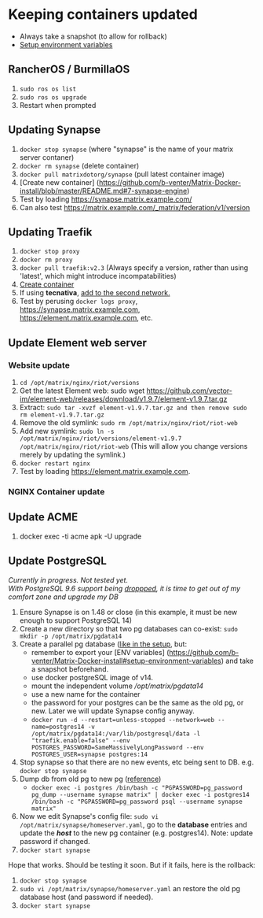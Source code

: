 # Keeping containers updated
* Always take a snapshot (to allow for rollback)  
* [Setup environment variables](https://github.com/b-venter/Matrix-Docker-install#setup-environment-variables)  

## RancherOS / BurmillaOS
1. `sudo ros os list`
2. `sudo ros os upgrade`
3. Restart when prompted

## Updating Synapse  
1. `docker stop synapse` (where "synapse" is the name of your matrix server contaner)
2. `docker rm synapse` (delete container)
3. `docker pull matrixdotorg/synapse` (pull latest container image)
4. [Create new container] (https://github.com/b-venter/Matrix-Docker-install/blob/master/README.md#7-synapse-engine)
5. Test by loading https://synapse.matrix.example.com/  
6. Can also test https://matrix.example.com/_matrix/federation/v1/version

## Updating Traefik
1. `docker stop proxy`
2. `docker rm proxy`
3. `docker pull traefik:v2.3` (Always specify a version, rather than using 'latest', which might introduce incompatabilities)
4. [Create container](https://github.com/b-venter/Matrix-Docker-install/blob/master/README.md#setup-traefik)
5. If using **tecnativa**, [add to the second network.](https://github.com/b-venter/Matrix-Docker-install/blob/master/Hardening.md#traefik---docker-socket-via-proxy)
6. Test by perusing `docker logs proxy`, https://synapse.matrix.example.com, https://element.matrix.example.com, etc.

## Update Element web server
### Website update
1. `cd /opt/matrix/nginx/riot/versions`
2. Get the latest Element web: sudo wget https://github.com/vector-im/element-web/releases/download/v1.9.7/element-v1.9.7.tar.gz
3. Extract: `sudo tar -xvzf element-v1.9.7.tar.gz and then remove sudo rm element-v1.9.7.tar.gz`
4. Remove the old symlink: `sudo rm /opt/matrix/nginx/riot/riot-web`
5. Add new symlink: `sudo ln -s /opt/matrix/nginx/riot/versions/element-v1.9.7 /opt/matrix/nginx/riot/riot-web` (This will allow you change versions merely by updating the symlink.)
6. `docker restart nginx`
7. Test by loading https://element.matrix.example.com.

### NGINX Container update

## Update ACME
1. docker exec -ti acme apk -U upgrade

## Update PostgreSQL
*Currently in progress. Not tested yet.  
With PostgreSQL 9.6 support being [droppped](https://matrix.org/blog/2021/11/30/synapse-1-48-0-released), it is time to get out of my comfort zone and upgrade my DB*  
1. Ensure Synapse is on 1.48 or close (in this example, it must be new enough to support PostgreSQL 14)
2. Create a new directory so that two pg databases can co-exist: `sudo mkdir -p /opt/matrix/pgdata14`
3. Create a parallel pg database ([like in the setup](https://github.com/b-venter/Matrix-Docker-install#6-postgres-db-for-matrix), but:
   - remember to export your [ENV variables] (https://github.com/b-venter/Matrix-Docker-install#setup-environment-variables) and take a snapshot beforehand.
   - use docker postgreSQL image of v14.
   - mount the independent volume */opt/matrix/pgdata14*
   - use a new name for the container
   - the password for your postgres can be the same as the old pg, or new. Later we will update Synapse config anyway.
   - `docker run -d --restart=unless-stopped --network=web --name=postgres14 -v /opt/matrix/pgdata14:/var/lib/postgresql/data -l "traefik.enable=false" --env POSTGRES_PASSWORD=SameMassivelyLongPassword --env POSTGRES_USER=synapse postgres:14`
4. Stop synapse so that there are no new events, etc being sent to DB. e.g. `docker stop synapse`
5. Dump db from old pg to new pg ([reference](https://davejansen.com/how-to-dump-and-restore-a-postgresql-database-from-a-docker-container/))
   - `docker exec -i postgres /bin/bash -c "PGPASSWORD=pg_password pg_dump --username synapse matrix" | docker exec -i postgres14 /bin/bash -c "PGPASSWORD=pg_password psql --username synapse matrix"`
6. Now we edit Synapse's config file: `sudo vi /opt/matrix/synapse/homeserver.yaml`, go to the **database** entries and update the ***host*** to the new pg container (e.g. postgres14). Note: update password if changed.
7. `docker start synapse`

Hope that works. Should be testing it soon. But if it fails, here is the rollback:
1. `docker stop synapse`
2. `sudo vi /opt/matrix/synapse/homeserver.yaml` an restore the old pg database host (and password if needed).
3. `docker start synapse`
